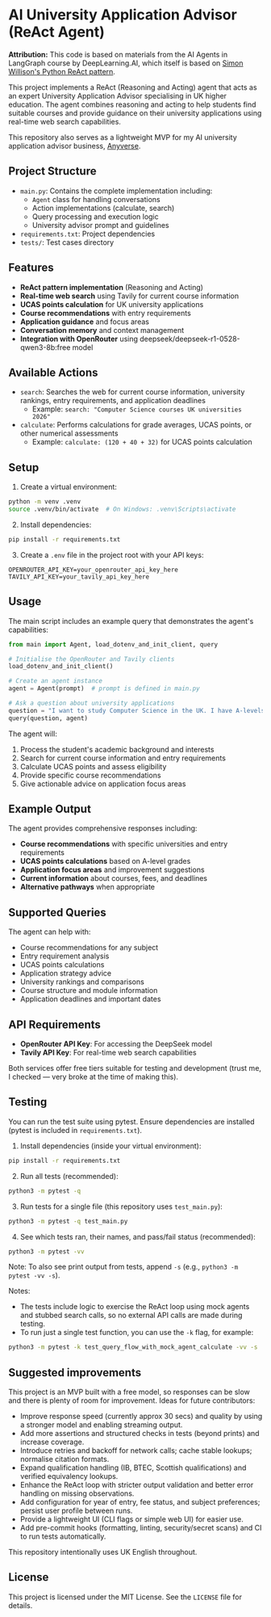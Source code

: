 # AI University Application Advisor (ReAct Agent)

**Attribution:**
This code is based on materials from the AI Agents in LangGraph course by DeepLearning.AI, which itself is based on [Simon Willison's Python ReAct pattern](https://til.simonwillison.net/llms/python-react-pattern).

This project implements a ReAct (Reasoning and Acting) agent that acts as an expert University Application Advisor specialising in UK higher education. The agent combines reasoning and acting to help students find suitable courses and provide guidance on their university applications using real-time web search capabilities.

This repository also serves as a lightweight MVP for my AI university application advisor business, [Anyverse](https://www.anyverse.app).

## Project Structure
- `main.py`: Contains the complete implementation including:
  - `Agent` class for handling conversations
  - Action implementations (calculate, search)
  - Query processing and execution logic
  - University advisor prompt and guidelines
- `requirements.txt`: Project dependencies
- `tests/`: Test cases directory

## Features
- **ReAct pattern implementation** (Reasoning and Acting)
- **Real-time web search** using Tavily for current course information
- **UCAS points calculation** for UK university applications
- **Course recommendations** with entry requirements
- **Application guidance** and focus areas
- **Conversation memory** and context management
- **Integration with OpenRouter** using deepseek/deepseek-r1-0528-qwen3-8b:free model

## Available Actions
- `search`: Searches the web for current course information, university rankings, entry requirements, and application deadlines
  - Example: `search: "Computer Science courses UK universities 2026"`
- `calculate`: Performs calculations for grade averages, UCAS points, or other numerical assessments
  - Example: `calculate: (120 + 40 + 32)` for UCAS points calculation

## Setup
1. Create a virtual environment:
```bash
python -m venv .venv
source .venv/bin/activate  # On Windows: .venv\Scripts\activate
```

2. Install dependencies:
```bash
pip install -r requirements.txt
```

3. Create a `.env` file in the project root with your API keys:
```
OPENROUTER_API_KEY=your_openrouter_api_key_here
TAVILY_API_KEY=your_tavily_api_key_here
```

## Usage
The main script includes an example query that demonstrates the agent's capabilities:

```python
from main import Agent, load_dotenv_and_init_client, query

# Initialise the OpenRouter and Tavily clients
load_dotenv_and_init_client()

# Create an agent instance
agent = Agent(prompt)  # prompt is defined in main.py

# Ask a question about university applications
question = "I want to study Computer Science in the UK. I have A-levels in Maths (A), Physics (B), and English (C). What courses should I consider?"
query(question, agent)
```

The agent will:
1. Process the student's academic background and interests
2. Search for current course information and entry requirements
3. Calculate UCAS points and assess eligibility
4. Provide specific course recommendations
5. Give actionable advice on application focus areas

## Example Output
The agent provides comprehensive responses including:
- **Course recommendations** with specific universities and entry requirements
- **UCAS points calculations** based on A-level grades
- **Application focus areas** and improvement suggestions
- **Current information** about courses, fees, and deadlines
- **Alternative pathways** when appropriate

## Supported Queries
The agent can help with:
- Course recommendations for any subject
- Entry requirement analysis
- UCAS points calculations
- Application strategy advice
- University rankings and comparisons
- Course structure and module information
- Application deadlines and important dates

## API Requirements
- **OpenRouter API Key**: For accessing the DeepSeek model
- **Tavily API Key**: For real-time web search capabilities

Both services offer free tiers suitable for testing and development (trust me, I checked — very broke at the time of making this).

## Testing

You can run the test suite using pytest. Ensure dependencies are installed (pytest is included in `requirements.txt`).

1. Install dependencies (inside your virtual environment):
```bash
pip install -r requirements.txt
```

2. Run all tests (recommended):
```bash
python3 -m pytest -q
```

3. Run tests for a single file (this repository uses `test_main.py`):
```bash
python3 -m pytest -q test_main.py
```

4. See which tests ran, their names, and pass/fail status (recommended):
```bash
python3 -m pytest -vv
```

Note: To also see print output from tests, append `-s` (e.g., `python3 -m pytest -vv -s`).

Notes:
- The tests include logic to exercise the ReAct loop using mock agents and stubbed search calls, so no external API calls are made during testing.
- To run just a single test function, you can use the `-k` flag, for example:
```bash
python3 -m pytest -k test_query_flow_with_mock_agent_calculate -vv -s
```

## Suggested improvements

This project is an MVP built with a free model, so responses can be slow and there is plenty of room for improvement. Ideas for future contributors:
- Improve response speed (currently approx 30 secs) and quality by using a stronger model and enabling streaming output.
- Add more assertions and structured checks in tests (beyond prints) and increase coverage.
- Introduce retries and backoff for network calls; cache stable lookups; normalise citation formats.
- Expand qualification handling (IB, BTEC, Scottish qualifications) and verified equivalency lookups.
- Enhance the ReAct loop with stricter output validation and better error handling on missing observations.
- Add configuration for year of entry, fee status, and subject preferences; persist user profile between runs.
- Provide a lightweight UI (CLI flags or simple web UI) for easier use.
- Add pre-commit hooks (formatting, linting, security/secret scans) and CI to run tests automatically.

This repository intentionally uses UK English throughout.

## License

This project is licensed under the MIT License. See the `LICENSE` file for details.
